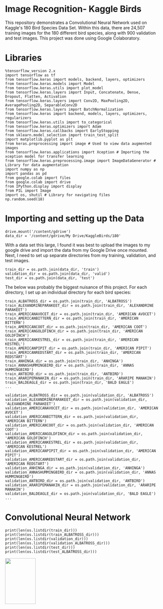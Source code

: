 # Image Recognition- Kaggle Birds

This repository demonstrates a Convolutional Neural Network used on Kaggle's 180 Bird Species Data Set. Within this data, there are 24,507 training images for the 180 different bird species, along with 900 validation and test images. This project was done using Google Colaboratory. 

# Libraries

```
%tensorflow_version 2.x
import tensorflow as tf
from tensorflow.keras import models, backend, layers, optimizers
from tensorflow.keras.models import Model
from tensorflow.keras.utils import plot_model
from tensorflow.keras.layers import Input, Concatenate, Dense, Dropout, Flatten, Activation
from tensorflow.keras.layers import Conv2D, MaxPooling2D, AveragePooling2D, SeparableConv2D 
from tensorflow.keras.layers import BatchNormalization
from tensorflow.keras import backend, models, layers, optimizers, regularizers
from tensorflow.keras.utils import to_categorical
from tensorflow.keras.optimizers import Adam
from tensorflow.keras.callbacks import EarlyStopping
from sklearn.model_selection import train_test_split
import matplotlib.pyplot as plt
from keras.preprocessing import image # Used to view data augmented images
from tensorflow.keras.applications import Xception # Importing the xception model for transfer learning
from tensorflow.keras.preprocessing.image import ImageDataGenerator # Library for data augmentation
import numpy as np
import pandas as pd
from google.colab import files
from google.colab import drive
from IPython.display import display 
from PIL import Image
import os, shutil # Library for navigating files
np.random.seed(18)
```
# Importing and setting up the Data
```
drive.mount('/content/gdrive')
data_dir = '/content/gdrive/My Drive/KaggleBirds/180'
```

With a data set this large, I found it was best to upload the images to my google drive and import the data from my Google Drive once mounted. Next, I need to set up separate directories from my training, validation, and test images.

```
train_dir = os.path.join(data_dir, 'train')
validation_dir = os.path.join(data_dir, 'valid')
test_dir = os.path.join(data_dir, 'test')
```

The below was probably the biggest nuisance of this project. For each directory, I set up an individual directory for each bird species:

```
train_ALBATROSS_dir = os.path.join(train_dir, 'ALBATROSS')
train_ALEXANDRINEPARAKEET_dir = os.path.join(train_dir, 'ALEXANDRINE PARAKEET')
train_AMERICANAVOCET_dir = os.path.join(train_dir, 'AMERICAN AVOCET')
train_AMERICANBITTERN_dir = os.path.join(train_dir, 'AMERICAN BITTERN')
train_AMERICANCOOT_dir = os.path.join(train_dir, 'AMERICAN COOT')
train_AMERICANGOLDFINCH_dir = os.path.join(train_dir, 'AMERICAN GOLDFINCH')
train_AMERICANKESTREL_dir = os.path.join(train_dir, 'AMERICAN KESTREL')
train_AMERICANPIPIT_dir = os.path.join(train_dir, 'AMERICAN PIPIT')
train_AMERICANREDSTART_dir = os.path.join(train_dir, 'AMERICAN REDSTART')
train_ANHINGA_dir = os.path.join(train_dir, 'ANHINGA')
train_ANNASHUMMINGBIRD_dir = os.path.join(train_dir, 'ANNAS HUMMINGBIRD')
train_ANTBIRD_dir = os.path.join(train_dir, 'ANTBIRD')
train_ARARIPEMANAKIN_dir = os.path.join(train_dir, 'ARARIPE MANAKIN')
train_BALDEAGLE_dir = os.path.join(train_dir, 'BALD EAGLE')
...

validation_ALBATROSS_dir = os.path.join(validation_dir, 'ALBATROSS')
validation_ALEXANDRINEPARAKEET_dir = os.path.join(validation_dir, 'ALEXANDRINE PARAKEET')
validation_AMERICANAVOCET_dir = os.path.join(validation_dir, 'AMERICAN AVOCET')
validation_AMERICANBITTERN_dir = os.path.join(validation_dir, 'AMERICAN BITTERN')
validation_AMERICANCOOT_dir = os.path.join(validation_dir, 'AMERICAN COOT')
validation_AMERICANGOLDFINCH_dir = os.path.join(validation_dir, 'AMERICAN GOLDFINCH')
validation_AMERICANKESTREL_dir = os.path.join(validation_dir, 'AMERICAN KESTREL')
validation_AMERICANPIPIT_dir = os.path.join(validation_dir, 'AMERICAN PIPIT')
validation_AMERICANREDSTART_dir = os.path.join(validation_dir, 'AMERICAN REDSTART')
validation_ANHINGA_dir = os.path.join(validation_dir, 'ANHINGA')
validation_ANNASHUMMINGBIRD_dir = os.path.join(validation_dir, 'ANNAS HUMMINGBIRD')
validation_ANTBIRD_dir = os.path.join(validation_dir, 'ANTBIRD')
validation_ARARIPEMANAKIN_dir = os.path.join(validation_dir, 'ARARIPE MANAKIN')
validation_BALDEAGLE_dir = os.path.join(validation_dir, 'BALD EAGLE')
...
```

# Convolutional Neural Network
```
print(len(os.listdir(train_dir)))
print(len(os.listdir(train_ALBATROSS_dir)))
print(len(os.listdir(validation_dir)))
print(len(os.listdir(validation_ALBATROSS_dir)))
print(len(os.listdir(test_dir)))
print(len(os.listdir(test_ALBATROSS_dir)))
```

<img src = "https://user-images.githubusercontent.com/39016197/92836499-b591d280-f399-11ea-897d-ae395ffca092.png" width = 100 height = 150>
